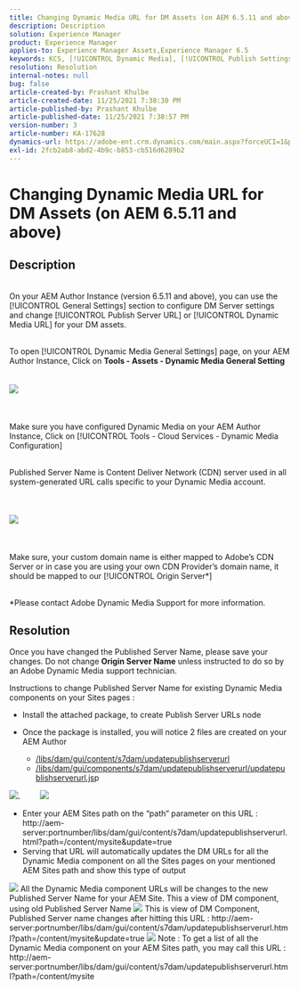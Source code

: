 ```yaml
---
title: Changing Dynamic Media URL for DM Assets (on AEM 6.5.11 and above)
description: Description
solution: Experience Manager
product: Experience Manager
applies-to: Experience Manager Assets,Experience Manager 6.5
keywords: KCS, [!UICONTROL Dynamic Media], [!UICONTROL Publish Settings], Changing DM URL
resolution: Resolution
internal-notes: null
bug: false
article-created-by: Prashant Khulbe
article-created-date: 11/25/2021 7:38:30 PM
article-published-by: Prashant Khulbe
article-published-date: 11/25/2021 7:38:57 PM
version-number: 3
article-number: KA-17628
dynamics-url: https://adobe-ent.crm.dynamics.com/main.aspx?forceUCI=1&pagetype=entityrecord&etn=knowledgearticle&id=98388241-274e-ec11-8c62-00224804e5cb
exl-id: 2fcb2ab8-abd2-4b9c-b853-cb516d6289b2
---
```

# Changing Dynamic Media URL for DM Assets (on AEM 6.5.11 and above)

## Description

<br>On your AEM Author Instance (version 6.5.11 and above), you can use the [!UICONTROL General Settings] section to configure DM Server settings and change [!UICONTROL Publish Server URL] or [!UICONTROL Dynamic Media URL] for your DM assets.

<br>To open [!UICONTROL Dynamic Media General Settings] page, on your AEM Author Instance, Click on <b>Tools - Assets - Dynamic Media General Setting</b>
<br> <br><br>![](assets/___99388241-274e-ec11-8c62-00224804e5cb___.png)<br><br> <br><br>Make sure you have configured Dynamic Media on your AEM Author Instance, Click on [!UICONTROL Tools - Cloud Services - Dynamic Media Configuration]

<br>Published Server Name is Content Deliver Network (CDN) server used in all system-generated URL calls specific to your Dynamic Media account.<br><br> <br><br>![](assets/___9c388241-274e-ec11-8c62-00224804e5cb___.png)<br><br> <br><br>Make sure, your custom domain name is either mapped to Adobe’s CDN Server or in case you are using your own CDN Provider’s domain name, it should be mapped to our [!UICONTROL Origin Server\*]

<br>\*Please contact Adobe Dynamic Media Support for more information. <br>

## Resolution


Once you have changed the Published Server Name, please save your changes. Do not change <b>Origin Server Name</b> unless instructed to do so by an Adobe Dynamic Media support technician.

Instructions to change Published Server Name for existing Dynamic Media components on your Sites pages :

- Install the attached package, to create Publish Server URLs node
- Once the package is installed, you will notice 2 files are created on your AEM Author

   - [/libs/dam/gui/content/s7dam/updatepublishserverurl](http://vgaur-wx-1:4502/crx/de/index.jsp#/crx.default/jcr%3aroot/libs/dam/gui/content/s7dam/updatepublishserverurl "View path in CRXDE Lite")
   - [/libs/dam/gui/components/s7dam/updatepublishserverurl/updatepublishserverurl.js](http://vgaur-wx-1:4502/crx/de/index.jsp#/crx.default/jcr%3aroot/libs/dam/gui/components/s7dam/updatepublishserverurl/updatepublishserverurl.jsp "View path in CRXDE Lite")p


![](assets/d326656d-3f49-ec11-8c62-000d3a5cbc3f.png).         ![](assets/20fc6673-3f49-ec11-8c62-000d3a5cbc3f.png)

- &#x200B;&#x200B;&#x200B;&#x200B;&#x200B;&#x200B;&#x200B;&#x200B;&#x200B;&#x200B;&#x200B;&#x200B;&#x200B;&#x200B;Enter your AEM Sites path on the “path” parameter on this URL : http://aem-server:portnumber/libs/dam/gui/content/s7dam/updatepublishserverurl.html?path=/content/mysite&update=true&#x200B;&#x200B;&#x200B;&#x200B;&#x200B;&#x200B;&#x200B;
- Serving that URL will automatically updates the DM URLs for all the Dynamic Media component on all the Sites pages on your mentioned AEM Sites path and show this type of output


![](assets/12ef597f-3f49-ec11-8c62-000d3a5cbc3f.png)
All the Dynamic Media component URLs will be changes to the new Published Server Name for your AEM Site.
This a view of DM component, using old Published Server Name
![](assets/59f64ca5-4049-ec11-8c62-000d3a5cbc3f.png)
This is view of DM Component, Published Server name changes after hitting this URL : http://aem-server:portnumber/libs/dam/gui/content/s7dam/updatepublishserverurl.html?path=/content/mysite&update=true
![](assets/7a7449b1-4049-ec11-8c62-000d3a5cbc3f.png)
Note : To get a list of all the Dynamic Media component on your AEM Sites path, you may call this URL : http://aem-server:portnumber/libs/dam/gui/content/s7dam/updatepublishserverurl.html?path=/content/mysite

&#x200B;&#x200B;&#x200B;&#x200B;&#x200B;&#x200B;&#x200B;
